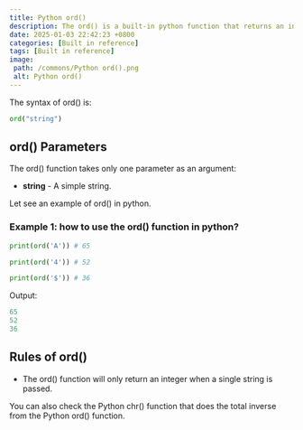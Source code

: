 ```yaml
---
title: Python ord()
description: The ord() is a built-in python function that returns an integer representation of the specified Unicode character.
date: 2025-01-03 22:42:23 +0800
categories: [Built in reference]
tags: [Built in reference]
image:
 path: /commons/Python ord().png
 alt: Python ord()
---
```


<script type="text/javascript">
	atOptions = {
		'key' : '98858c4e91885e00ea9926beee01c03e',
		'format' : 'iframe',
		'height' : 90,
		'width' : 728,
		'params' : {}
	};
</script>
<script type="text/javascript" src="https://www.highperformanceformat.com/98858c4e91885e00ea9926beee01c03e/invoke.js"></script>
The syntax of ord() is:

```python
ord("string")

```

## ord() Parameters

The ord() function takes only one parameter as an argument:

* **string** \- A simple string.

Let see an example of ord() in python.

### Example 1: how to use the ord() function in python?

```python
print(ord('A')) # 65

print(ord('4')) # 52

print(ord('$')) # 36

```

Output:

```python
65
52
36

```

<script type="text/javascript">
	atOptions = {
		'key' : '98858c4e91885e00ea9926beee01c03e',
		'format' : 'iframe',
		'height' : 90,
		'width' : 728,
		'params' : {}
	};
</script>
<script type="text/javascript" src="https://www.highperformanceformat.com/98858c4e91885e00ea9926beee01c03e/invoke.js"></script>
## Rules of ord()

* The ord() function will only return an integer when a single string is passed.

<script type="text/javascript">
	atOptions = {
		'key' : '98858c4e91885e00ea9926beee01c03e',
		'format' : 'iframe',
		'height' : 90,
		'width' : 728,
		'params' : {}
	};
</script>
<script type="text/javascript" src="https://www.highperformanceformat.com/98858c4e91885e00ea9926beee01c03e/invoke.js"></script>
You can also check the Python chr() function that does the total inverse from the Python ord() function.